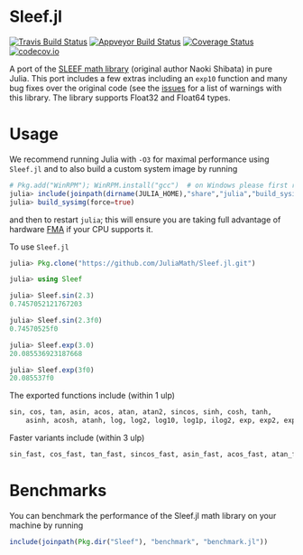 # Sleef.jl
[![Travis Build Status](https://travis-ci.org/JuliaMath/Sleef.jl.svg?branch=master)](https://travis-ci.org/JuliaMath/Sleef.jl)
[![Appveyor Build Status](https://ci.appveyor.com/api/projects/status/j7lpafn4uf1trlfi/branch/master?svg=true)](https://ci.appveyor.com/project/musm/sleef-jl/branch/master)
[![Coverage Status](https://coveralls.io/repos/JuliaMath/Sleef.jl/badge.svg?branch=master&service=github)](https://coveralls.io/github/JuliaMath/Sleef.jl?branch=master)
[![codecov.io](http://codecov.io/github/JuliaMath/Sleef.jl/coverage.svg?branch=master)](http://codecov.io/github/JuliaMath/Sleef.jl?branch=master)

A port of the [SLEEF math library](https://github.com/shibatch/sleef) (original author Naoki Shibata) in pure Julia. This port includes a few extras including an `exp10` function and many bug fixes over the original code (see the [issues](https://github.com/JuliaMath/Sleef.jl/issues)  for a list of warnings with this library. The library supports Float32 and Float64 types.


# Usage

We recommend running Julia with `-O3` for maximal performance using `Sleef.jl` and to also build a custom system image by running
```julia
# Pkg.add("WinRPM"); WinRPM.install("gcc")  # on Windows please first run this line
julia> include(joinpath(dirname(JULIA_HOME),"share","julia","build_sysimg.jl"))
julia> build_sysimg(force=true)
```
and then to restart `julia`; this will ensure you are taking full advantage of hardware [FMA](https://en.wikipedia.org/wiki/FMA_instruction_set)  if your CPU supports it.


To use  `Sleef.jl`
```julia
julia> Pkg.clone("https://github.com/JuliaMath/Sleef.jl.git")

julia> using Sleef

julia> Sleef.sin(2.3)
0.7457052121767203

julia> Sleef.sin(2.3f0)
0.74570525f0

julia> Sleef.exp(3.0)
20.085536923187668

julia> Sleef.exp(3f0)
20.085537f0
```

The exported functions include (within 1 ulp)
```julia
sin, cos, tan, asin, acos, atan, atan2, sincos, sinh, cosh, tanh,
    asinh, acosh, atanh, log, log2, log10, log1p, ilog2, exp, exp2, exp10, expm1, ldexp, cbrt, pow
 ```
 Faster variants include (within 3 ulp)

 ```julia
sin_fast, cos_fast, tan_fast, sincos_fast, asin_fast, acos_fast, atan_fast, atan2_fast, log_fast, cbrt_fast
```

# Benchmarks

You can benchmark the performance of the Sleef.jl math library on your machine by running

```julia
include(joinpath(Pkg.dir("Sleef"), "benchmark", "benchmark.jl"))
```
